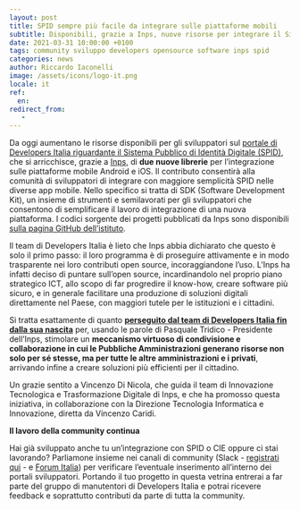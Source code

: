 ```yaml
---
layout: post
title: SPID sempre più facile da integrare sulle piattaforme mobili
subtitle: Disponibili, grazie a Inps, nuove risorse per integrare il Sistema Pubblico di Identità Digitale
date: 2021-03-31 10:00:00 +0100
tags: community sviluppo developers opensource software inps spid
categories: news
author: Riccardo Iaconelli
image: /assets/icons/logo-it.png
locale: it
ref:
  en:
redirect_from:
   -
---
```

Da oggi aumentano le risorse disponibili per gli sviluppatori sul [portale di Developers Italia riguardante il Sistema Pubblico di Identità Digitale (SPID)](https://developers.italia.it/it/spid/), che si arricchisce, grazie a [Inps](https://www.inps.it/nuovoportaleinps/default.aspx), di **due nuove librerie** per l’integrazione sulle piattaforme mobile Android e iOS. Il contributo consentirà alla comunità di sviluppatori di integrare con maggiore semplicità SPID nelle diverse app mobile. Nello specifico si tratta di SDK (Software Development Kit), un insieme di strumenti e semilavorati per gli sviluppatori che consentono di semplificare il lavoro di integrazione di una nuova piattaforma. I codici sorgente dei progetti pubblicati da Inps sono disponibili [sulla pagina GitHub dell’istituto](https://github.com/INPS-it).

Il team di Developers Italia è lieto che Inps abbia dichiarato che questo è solo il primo passo: il loro programma è di proseguire attivamente e in modo trasparente nei loro contributi open source, incoraggiandone l’uso. L’Inps ha infatti deciso di puntare sull’open source, incardinandolo nel proprio piano strategico ICT, allo scopo di far progredire il know-how, creare software più sicuro, e in generale facilitare una produzione di soluzioni digitali direttamente nel Paese, con maggiori tutele per le istituzioni e i cittadini.

Si tratta esattamente di quanto [**perseguito dal team di Developers Italia fin dalla sua nascita**](https://medium.com/team-per-la-trasformazione-digitale/developers-italia-comunita-sviluppatori-servizi-pubblici-digitali-pubblica-amministrazione-57b0cfab4c00) per, usando le parole di Pasquale Tridico - Presidente dell’Inps, stimolare un **meccanismo virtuoso di condivisione e collaborazione in cui le Pubbliche Amministrazioni generano risorse non solo per sé stesse, ma per tutte le altre amministrazioni e i privati**, arrivando infine a creare soluzioni più efficienti per il cittadino.

Un grazie sentito a Vincenzo Di Nicola, che guida il team di Innovazione Tecnologica e Trasformazione Digitale di Inps, e che ha promosso questa iniziativa, in collaborazione con la Direzione Tecnologia Informatica e Innovazione, diretta da Vincenzo Caridi.

**Il lavoro della community continua**

Hai già sviluppato anche tu un’integrazione con SPID o CIE oppure ci stai lavorando? Parliamone insieme nei canali di community (Slack - [registrati qui](https://slack.developers.italia.it/) - e [Forum Italia](https://forum.italia.it)) per verificare l’eventuale inserimento all’interno dei portali sviluppatori. Portando il tuo progetto in questa vetrina entrerai a far parte del gruppo di manutentori di Developers Italia e potrai ricevere feedback e soprattutto contributi da parte di tutta la community.
